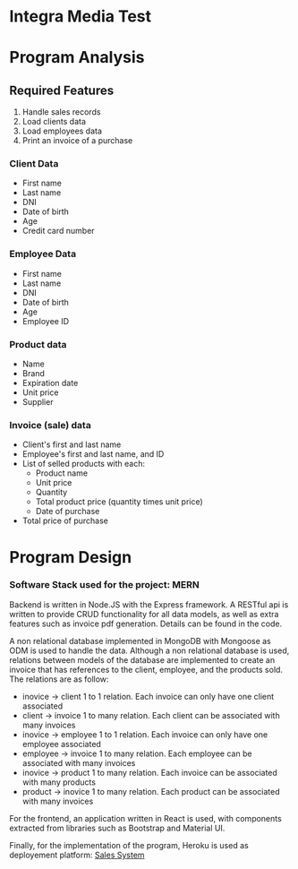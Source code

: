 # Integra Media Test

# Program Analysis

## Required Features

1. Handle sales records
2. Load clients data
3. Load employees data
4. Print an invoice of a purchase

### Client Data

* First name
* Last name
* DNI
* Date of birth
* Age
* Credit card number

### Employee Data

* First name
* Last name
* DNI
* Date of birth
* Age
* Employee ID

### Product data

* Name
* Brand
* Expiration date
* Unit price
* Supplier

### Invoice (sale) data

* Client's first and last name
* Employee's first and last name, and ID
* List of selled products with each:
    * Product name
    * Unit price
    * Quantity
    * Total product price (quantity times unit price)
    * Date of purchase
* Total price of purchase

# Program Design

### Software Stack used for the project: MERN

Backend is written in Node.JS with the Express framework. A RESTful api is written to provide CRUD functionality for all data models, as well as extra features such as invoice pdf generation. Details can be found in the code.

A non relational database implemented in MongoDB with Mongoose as ODM is used to handle the data. Although a non relational database is used, relations between models of the database are implemented to create an invoice that has references to the client, employee, and the products sold. The relations are as follow:

* inovice -> client 1 to 1 relation. Each invoice can only have one client associated
* client ->  invoice 1 to many relation. Each client can be associated with many invoices
* inovice -> employee 1 to 1 relation. Each invoice can only have one employee associated
* employee ->  invoice 1 to many relation. Each employee can be associated with many invoices
* inovice -> product 1 to many relation. Each invoice can be associated with many products
* product -> inovice 1 to many relation. Each product can be associated with many invoices

For the frontend, an application written in React is used, with components extracted from libraries such as Bootstrap and Material UI.

Finally, for the implementation of the program, Heroku is used as deployement platform: [Sales System](https://sales-system-jb.herokuapp.com/)
